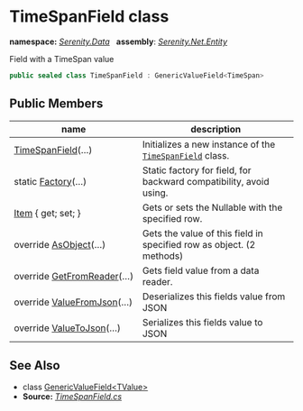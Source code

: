 # TimeSpanField class
**namespace:** *[Serenity.Data](../README.md#serenity.data-namespace)*   **assembly**: *[Serenity.Net.Entity](../README.md)*

Field with a TimeSpan value

```csharp
public sealed class TimeSpanField : GenericValueField<TimeSpan>
```

## Public Members

| name | description |
| --- | --- |
| [TimeSpanField](TimeSpanField/TimeSpanField.md)(…) | Initializes a new instance of the [`TimeSpanField`](TimeSpanField.md) class. |
| static [Factory](TimeSpanField/Factory.md)(…) | Static factory for field, for backward compatibility, avoid using. |
| [Item](TimeSpanField/Item.md) { get; set; } | Gets or sets the Nullable with the specified row. |
| override [AsObject](TimeSpanField/AsObject.md)(…) | Gets the value of this field in specified row as object. (2 methods) |
| override [GetFromReader](TimeSpanField/GetFromReader.md)(…) | Gets field value from a data reader. |
| override [ValueFromJson](TimeSpanField/ValueFromJson.md)(…) | Deserializes this fields value from JSON |
| override [ValueToJson](TimeSpanField/ValueToJson.md)(…) | Serializes this fields value to JSON |

## See Also

* class [GenericValueField&lt;TValue&gt;](GenericValueField-1.md)
* **Source:** *[TimeSpanField.cs](https://github.com/serenity-is/Serenity/blob/master/src/Serenity.Net.Entity/FieldTypes/TimeSpanField.cs)*